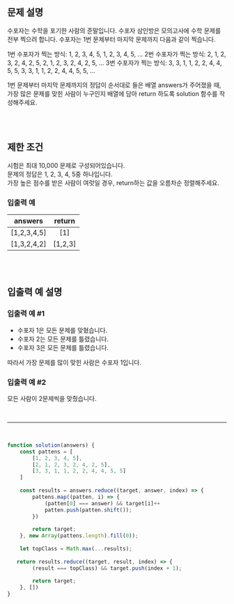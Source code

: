 ## 문제 설명
수포자는 수학을 포기한 사람의 준말입니다. 수포자 삼인방은 모의고사에 수학 문제를 전부 찍으려 합니다. 수포자는 1번 문제부터 마지막 문제까지 다음과 같이 찍습니다.

1번 수포자가 찍는 방식: 1, 2, 3, 4, 5, 1, 2, 3, 4, 5, ...
2번 수포자가 찍는 방식: 2, 1, 2, 3, 2, 4, 2, 5, 2, 1, 2, 3, 2, 4, 2, 5, ...
3번 수포자가 찍는 방식: 3, 3, 1, 1, 2, 2, 4, 4, 5, 5, 3, 3, 1, 1, 2, 2, 4, 4, 5, 5, ...

1번 문제부터 마지막 문제까지의 정답이 순서대로 들은 배열 answers가 주어졌을 때, 가장 많은 문제를 맞힌 사람이 누구인지 배열에 담아 return 하도록 solution 함수를 작성해주세요.

<br/>
<br/>

## 제한 조건
시험은 최대 10,000 문제로 구성되어있습니다.<br/>
문제의 정답은 1, 2, 3, 4, 5중 하나입니다.<br/>
가장 높은 점수를 받은 사람이 여럿일 경우, return하는 값을 오름차순 정렬해주세요.

### 입출력 예
| answers | return |
|---|:---:|
| [1,2,3,4,5] |	[1] |
| [1,3,2,4,2]	| [1,2,3] |

<br/>
<br/>

## 입출력 예 설명

### 입출력 예 #1

- 수포자 1은 모든 문제를 맞혔습니다.
- 수포자 2는 모든 문제를 틀렸습니다.
- 수포자 3은 모든 문제를 틀렸습니다.

따라서 가장 문제를 많이 맞힌 사람은 수포자 1입니다.
<br/>
### 입출력 예 #2

모든 사람이 2문제씩을 맞췄습니다.

<br/>

---
<br/>

```javascript
function solution(answers) {
    const pattens = [
        [1, 2, 3, 4, 5],
        [2, 1, 2, 3, 2, 4, 2, 5],
        [3, 3, 1, 1, 2, 2, 4, 4, 5, 5]
    ]
    
    const results = answers.reduce((target, answer, index) => {
        pattens.map((patten, i) => {
            (patten[0] === answer) && target[i]++
            patten.push(patten.shift());
        })
        
        return target;
    }, new Array(pattens.length).fill(0));
    
    let topClass = Math.max(...results);
    
   return results.reduce((target, result, index) => {
        (result === topClass) && target.push(index + 1);
        
        return target;
    }, [])
}
```
